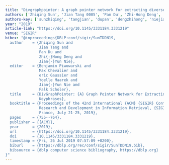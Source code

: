```yaml
---
title: "Divgraphpointer: A graph pointer network for extracting diverse keyphrases"
authors: ['Zhiqing Sun', 'Jian Tang 0005', 'Pan Du', 'Zhi-Hong Deng', 'Jian-Yun Nie']
authors-key: ['sunzhiqing', 'tangjian', 'dupan', 'dengzhihong', 'niejianyun']
year: "2019"
article-link: "https://doi.org/10.1145/3331184.3331219"
venue: "SIGIR"
bibex: "@inproceedings{DBLP:conf/sigir/SunTDDN19,
  author    = {Zhiqing Sun and
               Jian Tang and
               Pan Du and
               Zhi{-}Hong Deng and
               Jian{-}Yun Nie},
  editor    = {Benjamin Piwowarski and
               Max Chevalier and
               eric Gaussier and
               Yoelle Maarek and
               Jian{-}Yun Nie and
               Falk Scholer},
  title     = {DivGraphPointer: {A} Graph Pointer Network for Extracting Diverse
               Keyphrases},
  booktitle = {Proceedings of the 42nd International {ACM} {SIGIR} Conference on
               Research and Development in Information Retrieval, {SIGIR} 2019, Paris,
               France, July 21-25, 2019},
  pages     = {755--764},
  publisher = {{ACM}},
  year      = {2019},
  url       = {https://doi.org/10.1145/3331184.3331219},
  doi       = {10.1145/3331184.3331219},
  timestamp = {Fri, 26 Jul 2019 07:57:09 +0200},
  biburl    = {https://dblp.org/rec/conf/sigir/SunTDDN19.bib},
  bibsource = {dblp computer science bibliography, https://dblp.org}
}"
---
```

